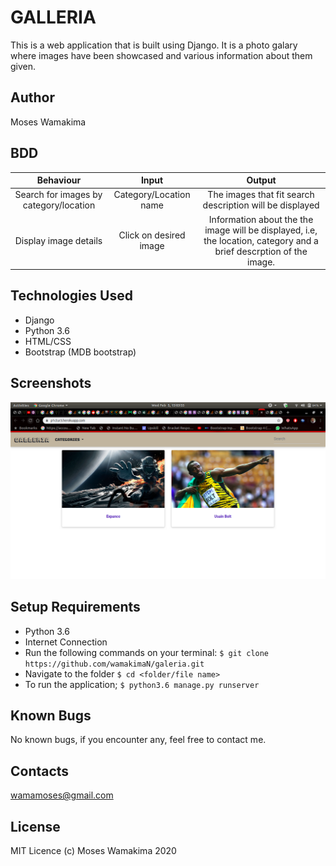 # GALLERIA
This is a web application that is built using Django. It is a photo galary where images have been showcased and various information about them given.

## Author
Moses Wamakima

## BDD
| Behaviour     |  Input          | Output        |
| :-----------: |:---------------:| :-----------: |
|Search for images by category/location|Category/Location name|The images that fit search description will be displayed|
|Display image  details|Click on desired image|Information about the the image will be displayed, i.e, the location, category and a brief descrption of the image.|

## Technologies Used
- Django
- Python 3.6
- HTML/CSS
- Bootstrap (MDB bootstrap)

## Screenshots
![alt text](screen.png)

## Setup Requirements
- Python 3.6
- Internet Connection
- Run the following commands on your terminal:
`$ git clone https://github.com/wamakimaN/galeria.git`
- Navigate to the folder
 `$ cd <folder/file name>`
- To run the application;
 `$ python3.6 manage.py runserver`

## Known Bugs
No known bugs, if you encounter any, feel free to contact me.


## Contacts
wamamoses@gmail.com


## License
MIT Licence (c) Moses Wamakima 2020

